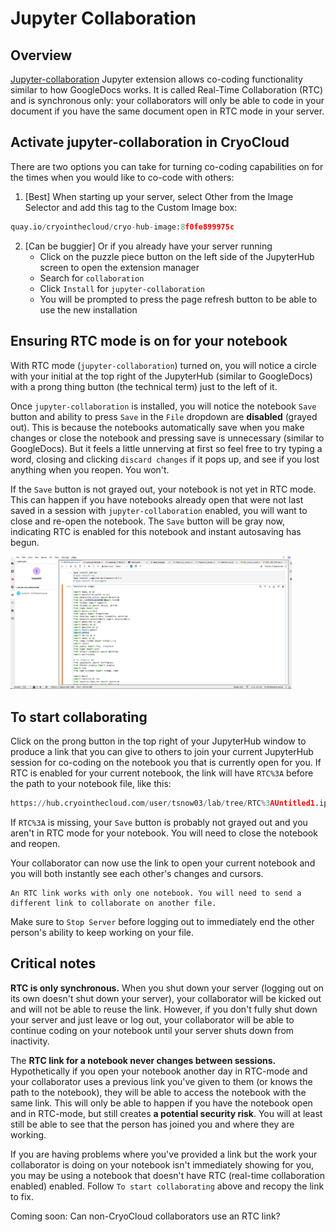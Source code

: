 # Jupyter Collaboration

## Overview

[Jupyter-collaboration](https://jupyterlab-realtime-collaboration.readthedocs.io/en/latest/) Jupyter extension allows co-coding functionality similar to how GoogleDocs works. It is called Real-Time Collaboration (RTC) and is synchronous only: your collaborators will only be able to code in your document if you have the same document open in RTC mode in your server.

## Activate jupyter-collaboration in CryoCloud

There are two options you can take for turning co-coding capabilities on for the times when you would like to co-code with others:

1.  [Best] When starting up your server, select Other from the Image Selector and add this tag to the Custom Image box:

```python
quay.io/cryointhecloud/cryo-hub-image:8f0fe899975c
```

2. [Can be buggier] Or if you already have your server running
   - Click on the puzzle piece button on the left side of the JupyterHub screen to open the extension manager
   - Search for `collaboration`
   - Click `Install` for `jupyter-collaboration`
   - You will be prompted to press the page refresh button to be able to use the new installation


## Ensuring RTC mode is on for your notebook


With RTC mode (`jupyter-collaboration`) turned on, you will notice a circle with your initial at the top right of the JupyterHub (similar to GoogleDocs) with a prong thing button (the technical term) just to the left of it. 

Once `jupyter-collaboration` is installed, you will notice the notebook `Save` button and ability to press `Save` in the `File` dropdown are **disabled** (grayed out). This is because the notebooks automatically save when you make changes or close the notebook and pressing save is unnecessary (similar to GoogleDocs). But it feels a little unnerving at first so feel free to try typing a word, closing and clicking `discard changes` if it pops up, and see if you lost anything when you reopen. You won't. 

If the `Save` button is not grayed out, your notebook is not yet in RTC mode. This can happen if you have notebooks already open that were not last saved in a session with `jupyter-collaboration` enabled, you will want to close and re-open the notebook. The `Save` button will be gray now, indicating RTC is enabled for this notebook and instant autosaving has begun.


<img src="../../img/Jupyter-collaboration.png" width=450/> 


## To start collaborating


Click on the prong button in the top right of your JupyterHub window to produce a link that you can give to others to join your current JupyterHub session for co-coding on the notebook you that is currently open for you. If RTC is enabled for your current notebook, the link will have `RTC%3A` before the path to your notebook file, like this:

```python
https://hub.cryointhecloud.com/user/tsnow03/lab/tree/RTC%3AUntitled1.ipynb
```

If `RTC%3A` is missing, your `Save` button is probably not grayed out and you aren't in RTC mode for your notebook. You will need to close the notebook and reopen. 

Your collaborator can now use the link to open your current notebook and you will both instantly see each other's changes and cursors.

```{note}
An RTC link works with only one notebook. You will need to send a different link to collaborate on another file.
```

Make sure to `Stop Server` before logging out to immediately end the other person's ability to keep working on your file.


## Critical notes


**RTC is only synchronous.** When you shut down your server (logging out on its own doesn't shut down your server), your collaborator will be kicked out and will not be able to reuse the link. However, if you don't fully shut down your server and just leave or log out, your collaborator will be able to continue coding on your notebook until your server shuts down from inactivity.

The **RTC link for a notebook never changes between sessions.** Hypothetically if you open your notebook another day in RTC-mode and your collaborator uses a previous link you've given to them (or knows the path to the notebook), they will be able to access the notebook with the same link. This will only be able to happen if you have the notebook open and in RTC-mode, but still creates **a potential security risk**. You will at least still be able to see that the person has joined you and where they are working.

If you are having problems where you've provided a link but the work your collaborator is doing on your notebook isn't immediately showing for you, you may be using a notebook that doesn't have RTC (real-time collaboration enabled) enabled. Follow `To start collaborating` above and recopy the link to fix.

Coming soon: Can non-CryoCloud collaborators use an RTC link?
